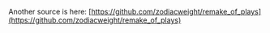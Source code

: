 Another source is here: [https://github.com/zodiacweight/remake_of_plays](https://github.com/zodiacweight/remake_of_plays)
